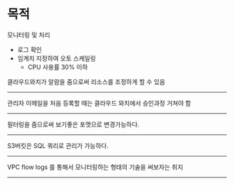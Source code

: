 # 목적

모니터링 및 처리

- 로그 확인
- 임계치 지정하여 오토 스케일링
  - CPU 사용률 30% 이하 



클라우드와치가 알람을 줌으로써 리소스를 조정하게 할 수 있음

---

관리자 이메일을 처음 등록할 때는 클라우드 와치에서 승인과정 거쳐야 함

---

필터링을 줌으로써 보기좋은 포맷으로 변경가능하다.

---

S3버킷은 SQL 쿼리로 관리가 가능하다.

---

VPC flow logs 를 통해서 모니터링하는 형태의 기술을 써보자는 취지

---

